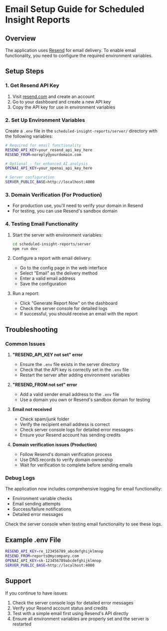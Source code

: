 # Email Setup Guide for Scheduled Insight Reports

## Overview
The application uses [Resend](https://resend.com) for email delivery. To enable email functionality, you need to configure the required environment variables.

## Setup Steps

### 1. Get Resend API Key
1. Visit [resend.com](https://resend.com) and create an account
2. Go to your dashboard and create a new API key
3. Copy the API key for use in environment variables

### 2. Set Up Environment Variables

Create a `.env` file in the `scheduled-insight-reports/server/` directory with the following variables:

```bash
# Required for email functionality
RESEND_API_KEY=your_resend_api_key_here
RESEND_FROM=noreply@yourdomain.com

# Optional - for enhanced AI analysis
OPENAI_API_KEY=your_openai_api_key_here

# Server configuration
SERVER_PUBLIC_BASE=http://localhost:4000
```

### 3. Domain Verification (For Production)
- For production use, you'll need to verify your domain in Resend
- For testing, you can use Resend's sandbox domain

### 4. Testing Email Functionality

1. Start the server with environment variables:
   ```bash
   cd scheduled-insight-reports/server
   npm run dev
   ```

2. Configure a report with email delivery:
   - Go to the config page in the web interface
   - Select "Email" as the delivery method
   - Enter a valid email address
   - Save the configuration

3. Run a report:
   - Click "Generate Report Now" on the dashboard
   - Check the server console for detailed logs
   - If successful, you should receive an email with the report

## Troubleshooting

### Common Issues

1. **"RESEND_API_KEY not set" error**
   - Ensure the `.env` file exists in the server directory
   - Check that the API key is correctly set in the `.env` file
   - Restart the server after adding environment variables

2. **"RESEND_FROM not set" error**
   - Add a valid sender email address to the `.env` file
   - Use a domain you own or Resend's sandbox domain for testing

3. **Email not received**
   - Check spam/junk folder
   - Verify the recipient email address is correct
   - Check server console logs for detailed error messages
   - Ensure your Resend account has sending credits

4. **Domain verification issues (Production)**
   - Follow Resend's domain verification process
   - Use DNS records to verify domain ownership
   - Wait for verification to complete before sending emails

### Debug Logs

The application now includes comprehensive logging for email functionality:

- Environment variable checks
- Email sending attempts
- Success/failure notifications
- Detailed error messages

Check the server console when testing email functionality to see these logs.

## Example .env File

```bash
RESEND_API_KEY=re_123456789_abcdefghijklmnop
RESEND_FROM=reports@mycompany.com
OPENAI_API_KEY=sk-123456789abcdefghijklmnop
SERVER_PUBLIC_BASE=http://localhost:4000
```

## Support

If you continue to have issues:
1. Check the server console logs for detailed error messages
2. Verify your Resend account status and credits
3. Test with a simple email first using Resend's API directly
4. Ensure all environment variables are properly set and the server is restarted

